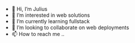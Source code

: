 - 👋 Hi, I’m Julius
- 👀 I’m interested in web solutions
- 🌱 I’m currently learning fullstack
- 💞️ I’m looking to collaborate on web deployments
- 📫 How to reach me ..

<!---
abregujulioc/abregujulioc is a ✨ special ✨ repository because its `README.md` (this file) appears on your GitHub profile.
You can click the Preview link to take a look at your changes.
--->
